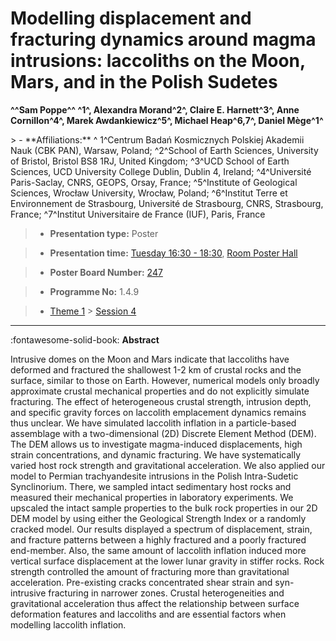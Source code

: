 # Modelling displacement and fracturing dynamics around magma intrusions: laccoliths on the Moon, Mars, and in the Polish Sudetes

**^^Sam Poppe^^ ^1\^, Alexandra Morand^2^, Claire E. Harnett^3^, Anne Cornillon^4^, Marek Awdankiewicz^5^, Michael Heap^6,7^, Daniel Mège^1^**

<!-- more -->> - **Affiliations:** ^ 1^Centrum Badań Kosmicznych Polskiej Akademii Nauk (CBK PAN), Warsaw, Poland; ^2^School of Earth Sciences, University of Bristol, Bristol BS8 1RJ, United Kingdom; ^3^UCD School of Earth Sciences, UCD University College Dublin, Dublin 4, Ireland; ^4^Université Paris-Saclay, CNRS, GEOPS, Orsay, France; ^5^Institute of Geological Sciences, Wrocław University, Wrocław, Poland; ^6^Institut Terre et Environnement de Strasbourg, Université de Strasbourg, CNRS, Strasbourg, France; ^7^Institut Universitaire de France (IUF), Paris, France 

> - **Presentation type:** Poster

> - **Presentation time:** [Tuesday 16:30 - 18:30](../sessions_comparison.md#__tabbed_2_6), [Room Poster Hall](../maps_venue.md#__tabbed_1_1)

> - **Poster Board Number:** [247](../map_poster_boards.md#tuesday)

> - **Programme No:** 1.4.9

> - [Theme 1](../theme1.md) > [Session 4](../sessions/session-1-4.md)

--- 

:fontawesome-solid-book: **Abstract**

Intrusive domes on the Moon and Mars indicate that laccoliths have deformed and fractured the shallowest 1-2 km of crustal rocks and the surface, similar to those on Earth. However, numerical models only broadly approximate crustal mechanical properties and do not explicitly simulate fracturing. The effect of heterogeneous crustal strength, intrusion depth, and specific gravity forces on laccolith emplacement dynamics remains thus unclear.
We have simulated laccolith inflation in a particle-based assemblage with a two-dimensional (2D) Discrete Element Method (DEM). The DEM allows us to investigate magma-induced displacements, high strain concentrations, and dynamic fracturing. We have systematically varied host rock strength and gravitational acceleration. We also applied our model to Permian trachyandesite intrusions in the Polish Intra-Sudetic Synclinorium. There, we sampled intact sedimentary host rocks and measured their mechanical properties in laboratory experiments. We upscaled the intact sample properties to the bulk rock properties in our 2D DEM model by using either the Geological Strength Index or a randomly cracked model. Our results displayed a spectrum of displacement, strain, and fracture patterns between a highly fractured and a poorly fractured end-member. Also, the same amount of laccolith inflation induced more vertical surface displacement at the lower lunar gravity in stiffer rocks. Rock strength controlled the amount of fracturing more than gravitational acceleration. Pre-existing cracks concentrated shear strain and syn-intrusive fracturing in narrower zones. Crustal heterogeneities and gravitational acceleration thus affect the relationship between surface deformation features and laccoliths and are essential factors when modelling laccolith inflation.

